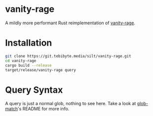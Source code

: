 # vanity-rage

A mildly more performant Rust reimplementation of [vanity-rage](https://github.com/6e6f61/vanity-age).


# Installation

```sh
git clone https://git.tebibyte.media/silt/vanity-rage.git
cd vanity-rage
cargo build --release
target/release/vanity-rage query
```


# Query Syntax

A query is just a normal glob, nothing to see here. Take a look at [glob-match](https://github.com/devongovett/glob-match)'s README for more info.
